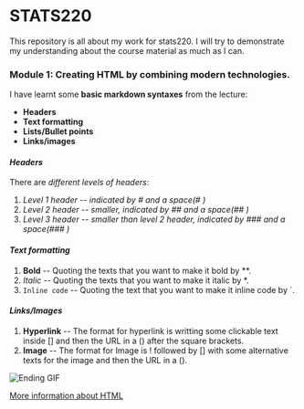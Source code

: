 # STATS220

This repository is all about my work for stats220. I will try to demonstrate my understanding about the course material as much as I can.

### Module 1: Creating HTML by combining modern technologies.

I have learnt some **basic markdown syntaxes** from the lecture:

*  **Headers**
* **Text formatting**
* **Lists/Bullet points**
* **Links/images**

#### *Headers*

There are *different levels of headers*:
1. *Level 1 header -- indicated by # and a space(# )*
2. *Level 2 header -- smaller, indicated by ## and a space(## )*
3. *Level 3 header -- smaller than level 2 header, indicated by ### and a space(### )*

#### *Text formatting*

1. **Bold** -- Quoting the texts that you want to make it bold by **.
2. *Italic* -- Quoting the texts that you want to make it italic by *.
3. `Inline code` -- Quoting the text that you want to make it inline code by `.

#### *Links/Images*

1. **Hyperlink** -- The format for hyperlink is writting some clickable text inside [] and then the URL in a () after the square brackets.
2. **Image** -- The format for Image is ! followed by [] with some alternative texts for the image and then the URL in a ().

![Ending GIF](https://media.tenor.com/ZZsIjKTVgFQAAAAM/luoxiaohei-cat.gif)

[More information about HTML](https://www.w3schools.com/html/html_intro.asp)
